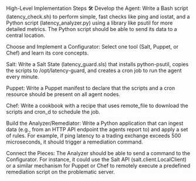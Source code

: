 High-Level Implementation Steps 🛠️
Develop the Agent: Write a Bash script (latency_check.sh) to perform simple, fast checks like ping and iostat, and a Python script (latency_analyzer.py) using a library like psutil for more detailed metrics. The Python script should be able to send its data to a central location.

Choose and Implement a Configurator: Select one tool (Salt, Puppet, or Chef) and learn its core concepts.

Salt: Write a Salt State (latency_guard.sls) that installs python-psutil, copies the scripts to /opt/latency-guard, and creates a cron job to run the agent every minute.

Puppet: Write a Puppet manifest to declare that the scripts and a cron resource should be present on all agent nodes.

Chef: Write a cookbook with a recipe that uses remote_file to download the scripts and cron_d to schedule the job.

Build the Analyzer/Remediator: Write a Python application that can ingest data (e.g., from an HTTP API endpoint the agents report to) and apply a set of rules. For example, if ping latency to a trading exchange exceeds 500 microseconds, it should trigger a remediation command.

Connect the Pieces: The Analyzer should be able to send a command to the Configurator. For instance, it could use the Salt API (salt.client.LocalClient) or a similar mechanism for Puppet or Chef to remotely execute a predefined remediation script on the problematic server.

